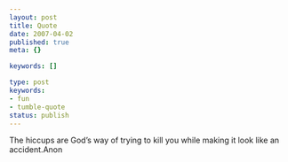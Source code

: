 ```yaml
---
layout: post
title: Quote
date: 2007-04-02
published: true
meta: {}

keywords: []

type: post
keywords:
- fun
- tumble-quote
status: publish
---
```

<!-- blockquote  -->The hiccups are God&#8217;s way of trying to kill you while making it look like an accident.<!-- endblockquote  -->Anon
